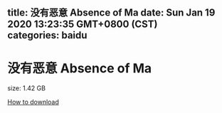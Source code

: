 
title: 没有恶意 Absence of Ma
date: Sun Jan 19 2020 13:23:35 GMT+0800 (CST)    
categories: baidu
---

# 没有恶意 Absence of Ma
size: 1.42 GB
 
 

[How to download](https://bpcam.bemobtrk.com/go/2ceec3aa-1ca2-46d6-b9ff-aaa5c184517c?jno=332)